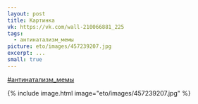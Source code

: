 ```yaml
---
layout: post
title: Картинка
vk: https://vk.com/wall-210066881_225
tags:
  - антинатализм_мемы
picture: eto/images/457239207.jpg
excerpt: ...
small: true
---
```

[#антинатализм_мемы](poisk.html#антинатализм_мемы)

{% include image.html image="eto/images/457239207.jpg" %}